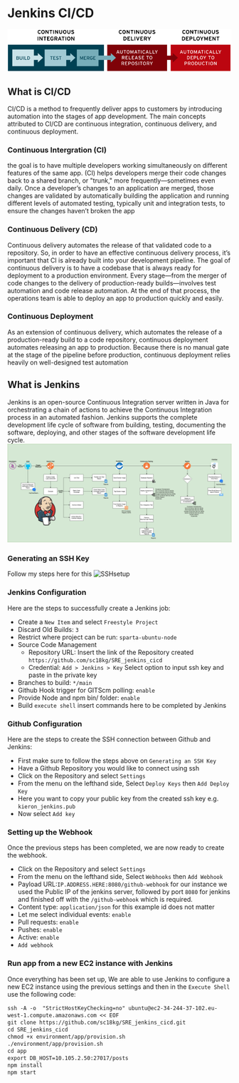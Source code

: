 # Jenkins CI/CD
![CICD](ci-cd-flow-desktop.png)

## What is CI/CD
CI/CD is a method to frequently deliver apps to customers by introducing automation into the stages of app development. The main concepts attributed to CI/CD are continuous integration, continuous delivery, and continuous deployment.

### Continuous Intergration (CI) 
the goal is to have multiple developers working simultaneously on different features of the same app. (CI) helps developers merge their code changes back to a shared branch, or "trunk," more frequently—sometimes even daily. Once a developer’s changes to an application are merged, those changes are validated by automatically building the application and running different levels of automated testing, typically unit and integration tests, to ensure the changes haven’t broken the app

### Continuous Delivery (CD)  
Continuous delivery automates the release of that validated code to a repository. So, in order to have an effective continuous delivery process, it’s important that CI is already built into your development pipeline. The goal of continuous delivery is to have a codebase that is always ready for deployment to a production environment. Every stage—from the merger of code changes to the delivery of production-ready builds—involves test automation and code release automation. At the end of that process, the operations team is able to deploy an app to production quickly and easily.

### Continuous Deployment
As an extension of continuous delivery, which automates the release of a production-ready build to a code repository, continuous deployment automates releasing an app to production. Because there is no manual gate at the stage of the pipeline before production, continuous deployment relies heavily on well-designed test automation

## What is Jenkins
Jenkins is an open-source Continuous Integration server written in Java for orchestrating a chain of actions to achieve the Continuous Integration process in an automated fashion. Jenkins supports the complete development life cycle of software from building, testing, documenting the software, deploying, and other stages of the software development life cycle.
![jenkinspipeline](jenkinspipeline.png)

### Generating an SSH Key 
Follow my steps here for this 
![SSHsetup](https://github.com/sc18kg/SRE_github_ssh_setup)

### Jenkins Configuration
Here are the steps to successfully create a Jenkins job:
- Create a `New Item` and select `Freestyle Project`
- Discard Old Builds: `3`
- Restrict where project can be run: `sparta-ubuntu-node`
- Source Code Management
    - Repository URL: Insert the link of the Repository created `https://github.com/sc18kg/SRE_jenkins_cicd`
    - Credential: `Add > Jenkins > Key` Select option to input ssh key and paste in the private key
- Branches to build: `*/main`
- Github Hook trigger for GITScm polling: `enable`
- Provide Node and npm bin/ folder: `enable`
- Build `execute shell` insert commands here to be completed by Jenkins

### Github Configuration
Here are the steps to create the SSH connection between Github and Jenkins:
- First make sure to follow the steps above on `Generating an SSH Key`
- Have a Github Repository you would like to connect using ssh
- Click on the Repository and select `Settings`
- From the menu on the lefthand side, Select `Deploy Keys` then `Add Deploy Key`
- Here you want to copy your public key from the created ssh key e.g. `kieron_jenkins.pub`
- Now select `Add key`

### Setting up the Webhook
Once the previous steps has been completed, we are now ready to create the webhook.
- Click on the Repository and select `Settings`
- From the menu on the lefthand side, Select `Webhooks` then `Add Webhook`
- Payload URL:`IP.ADDRESS.HERE:8080/github-webhook` for our instance we used the Public IP of the jenkins server, followed by port `8080` for jenkins and finished off with the `/github-webhook` which is required.
- Content type: `application/json` for this example id does not matter
- Let me select individual events: `enable`
- Pull requests: `enable`
- Pushes: `enable`
- Active: `enable`
- `Add webhook`

### Run app from a new EC2 instance with Jenkins
Once everything has been set up, We are able to use Jenkins to configure a new EC2 instance using the previous settings and then in the `Execute Shell` use the following code:
```
ssh -A -o  "StrictHostKeyChecking=no" ubuntu@ec2-34-244-37-102.eu-west-1.compute.amazonaws.com << EOF
git clone https://github.com/sc18kg/SRE_jenkins_cicd.git
cd SRE_jenkins_cicd
chmod +x environment/app/provision.sh
./environment/app/provision.sh
cd app
export DB_HOST=10.105.2.50:27017/posts
npm install
npm start
```
